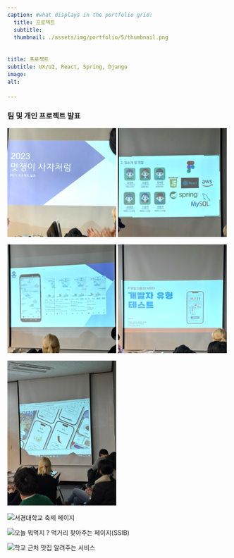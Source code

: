 ```yaml
---
caption: #what displays in the portfolio grid:
  title: 프로젝트
  subtitle: 
  thumbnail: ./assets/img/portfolio/5/thumbnail.png
  

title: 프로젝트
subtitle: UX/UI, React, Spring, Django
image:
alt:

---
```

### 팀 및 개인 프로젝트 발표
<p>
  <img src="./assets/img/portfolio/5/proj1.png" width="49%">
  <img src="./assets/img/portfolio/5/proj2.png" width="49%">
</p>
<p>
  <img src="./assets/img/portfolio/5/proj3.png" width="49%">
  <img src="./assets/img/portfolio/5/proj4.png" width="49%">
</p>
<p>
  <img src="./assets/img/portfolio/5/proj5.jpg" width="49%">
</p>

![서경대학교 축제 페이지](https://nowjiin.github.io/skufestival-2023/)

![오늘 뭐먹지 ? 먹거리 찾아주는 페이지(SSIB)](https://ssib.netlify.app/)

![학교 근처 맛집 알려주는 서비스](https://skuplate.com/)
